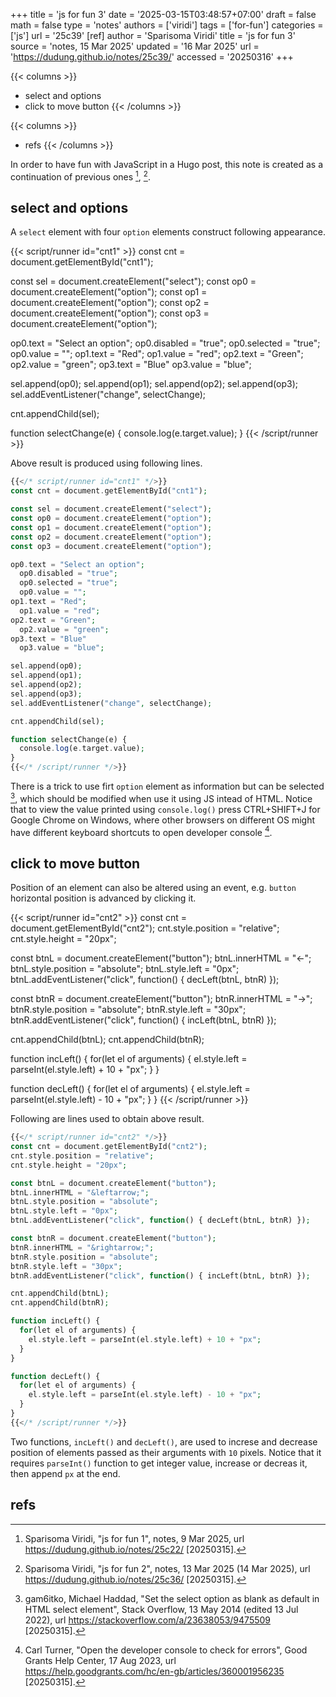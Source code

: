 +++
title = 'js for fun 3'
date = '2025-03-15T03:48:57+07:00'
draft = false
math = false
type = 'notes'
authors = ['viridi']
tags = ['for-fun']
categories = ['js']
url = '25c39'
[ref]
author = 'Sparisoma Viridi'
title = 'js for fun 3'
source = 'notes, 15 Mar 2025'
updated = '16 Mar 2025'
url = 'https://dudung.github.io/notes/25c39/'
accessed = '20250316'
+++

{{< columns >}}
+ select and options
+ click to move button
{{< /columns >}}

{{< columns >}}
+ refs
{{< /columns >}}

<!--more-->

In order to have fun with JavaScript in a Hugo post, this note is created as a continuation of previous ones [^viridi_2025a], [^viridi_2025b].


## select and options
A `select` element with four `option` elements construct following appearance.

{{< script/runner id="cnt1" >}}
const cnt = document.getElementById("cnt1");

const sel = document.createElement("select");
const op0 = document.createElement("option");
const op1 = document.createElement("option");
const op2 = document.createElement("option");
const op3 = document.createElement("option");

op0.text = "Select an option";
  op0.disabled = "true";
  op0.selected = "true";
  op0.value = "";
op1.text = "Red";
  op1.value = "red";
op2.text = "Green";
  op2.value = "green";
op3.text = "Blue"
  op3.value = "blue";

sel.append(op0);
sel.append(op1);
sel.append(op2);
sel.append(op3);
sel.addEventListener("change", selectChange);

cnt.appendChild(sel);

function selectChange(e) {
  console.log(e.target.value);
}
{{< /script/runner >}}

Above result is produced using following lines.

```php
{{</* script/runner id="cnt1" */>}}
const cnt = document.getElementById("cnt1");

const sel = document.createElement("select");
const op0 = document.createElement("option");
const op1 = document.createElement("option");
const op2 = document.createElement("option");
const op3 = document.createElement("option");

op0.text = "Select an option";
  op0.disabled = "true";
  op0.selected = "true";
  op0.value = "";
op1.text = "Red";
  op1.value = "red";
op2.text = "Green";
  op2.value = "green";
op3.text = "Blue"
  op3.value = "blue";

sel.append(op0);
sel.append(op1);
sel.append(op2);
sel.append(op3);
sel.addEventListener("change", selectChange);

cnt.appendChild(sel);

function selectChange(e) {
  console.log(e.target.value);
}
{{</* /script/runner */>}}
```

There is a trick to use firt `option` element as information but can be selected [^gam6itko_2014], which should be modified when use it using JS intead of HTML. Notice that to view the value printed using `console.log()` press CTRL+SHIFT+J for Google Chrome on Windows, where other browsers on different OS might have different keyboard shortcuts to open developer console [^turner_2023].


## click to move button
Position of an element can also be altered using an event, e.g. `button` horizontal position is advanced by clicking it.

{{< script/runner id="cnt2" >}}
const cnt = document.getElementById("cnt2");
cnt.style.position = "relative";
cnt.style.height = "20px";

const btnL = document.createElement("button");
btnL.innerHTML = "&leftarrow;";
btnL.style.position = "absolute";
btnL.style.left = "0px";
btnL.addEventListener("click", function() { decLeft(btnL, btnR) });

const btnR = document.createElement("button");
btnR.innerHTML = "&rightarrow;";
btnR.style.position = "absolute";
btnR.style.left = "30px";
btnR.addEventListener("click", function() { incLeft(btnL, btnR) });

cnt.appendChild(btnL);
cnt.appendChild(btnR);

function incLeft() {
  for(let el of arguments) {
    el.style.left = parseInt(el.style.left) + 10 + "px";
  }
}

function decLeft() {
  for(let el of arguments) {
    el.style.left = parseInt(el.style.left) - 10 + "px";
  }
}
{{< /script/runner >}}

Following are lines used to obtain above result.

```php
{{</* script/runner id="cnt2" */>}}
const cnt = document.getElementById("cnt2");
cnt.style.position = "relative";
cnt.style.height = "20px";

const btnL = document.createElement("button");
btnL.innerHTML = "&leftarrow;";
btnL.style.position = "absolute";
btnL.style.left = "0px";
btnL.addEventListener("click", function() { decLeft(btnL, btnR) });

const btnR = document.createElement("button");
btnR.innerHTML = "&rightarrow;";
btnR.style.position = "absolute";
btnR.style.left = "30px";
btnR.addEventListener("click", function() { incLeft(btnL, btnR) });

cnt.appendChild(btnL);
cnt.appendChild(btnR);

function incLeft() {
  for(let el of arguments) {
    el.style.left = parseInt(el.style.left) + 10 + "px";
  }
}

function decLeft() {
  for(let el of arguments) {
    el.style.left = parseInt(el.style.left) - 10 + "px";
  }
}
{{</* /script/runner */>}}
```

Two functions, `incLeft()` and `decLeft()`, are used to increse and decrease position of elements passed as their arguments with `10` pixels. Notice that it requires `parseInt()` function to get integer value, increase or decreas it, then append `px` at the end.


## refs
[^gam6itko_2014]: gam6itko, Michael Haddad, "Set the select option as blank as default in HTML select element", Stack Overflow, 13 May 2014 (edited 13 Jul 2022), url https://stackoverflow.com/a/23638053/9475509 [20250315].
[^turner_2023]: Carl Turner, "Open the developer console to check for errors", Good Grants Help Center, 17 Aug 2023, url https://help.goodgrants.com/hc/en-gb/articles/360001956235 [20250315].
[^viridi_2025a]: Sparisoma Viridi, "js for fun 1", notes, 9 Mar 2025, url https://dudung.github.io/notes/25c22/ [20250315].
[^viridi_2025b]: Sparisoma Viridi, "js for fun 2", notes, 13 Mar 2025 (14 Mar 2025), url https://dudung.github.io/notes/25c36/ [20250315].
